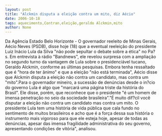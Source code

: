 ```yaml
---
layout: post
title: "Alckmin disputa a eleição contra um mito, diz Aécio"
date: 2006-10-18
tags: aquecimento,Contran,eleição,geraldo Alckmin,mito
author: None
---
```

Da Agência Estado
Belo Horizonte - O governador reeleito de Minas Gerais, Aécio Neves (PSDB), disse hoje (18) que a eventual reeleição do presidente Luiz Inácio Lula da Silva \"não pode sepultar o debate sobre a ética\" no Pa?s. 
Em entrevista à rádio \"Bandnews\", ele revelou surpresa com a ampliação no segundo turno da vantagem de Lula sobre o presidenciável tucano, Geraldo Alckmin, conforme as últimas pesquisas. 
Embora tenha ressaltado que é \"hora de ter ânimo\" e que a eleição \"não está terminada\", Aécio disse que Alckmin disputa a eleição não contra um candidato, mas contra um \"mito\".Para o governador mineiro, a sucessão de denúncias desde o in?cio do governo Lula é algo que \"marcará uma página triste da história do Brasil\". Ele disse, porém, que reconhece que o presidente \"é um homem de imensa penetração no seio da sociedade brasileira\".\"É muito dif?cil você disputar a eleição não contra um candidato mas contra um mito. O presidente Lula tem uma história de vida pública que cala fundo no sentimento de muitos brasileiros e acho que é a força dessa sua história o instrumento mais vigoroso para que ele esteja hoje, apesar de todas as denúncias, apesar das imensa fragilidade administrativa do seu governo, apresentando condições de vitória\", analisou. 